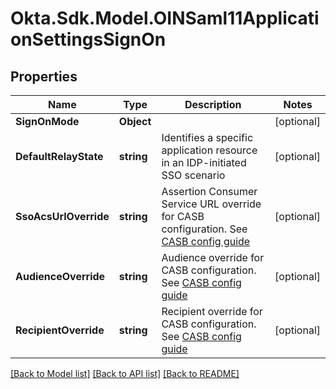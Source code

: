 # Okta.Sdk.Model.OINSaml11ApplicationSettingsSignOn

## Properties

Name | Type | Description | Notes
------------ | ------------- | ------------- | -------------
**SignOnMode** | **Object** |  | [optional] 
**DefaultRelayState** | **string** | Identifies a specific application resource in an IDP-initiated SSO scenario | [optional] 
**SsoAcsUrlOverride** | **string** | Assertion Consumer Service URL override for CASB configuration. See [CASB config guide](https://help.okta.com/en-us/Content/Topics/Apps/CASB-config-guide.htm) | [optional] 
**AudienceOverride** | **string** | Audience override for CASB configuration. See [CASB config guide](https://help.okta.com/en-us/Content/Topics/Apps/CASB-config-guide.htm) | [optional] 
**RecipientOverride** | **string** | Recipient override for CASB configuration. See [CASB config guide](https://help.okta.com/en-us/Content/Topics/Apps/CASB-config-guide.htm) | [optional] 

[[Back to Model list]](../README.md#documentation-for-models) [[Back to API list]](../README.md#documentation-for-api-endpoints) [[Back to README]](../README.md)

